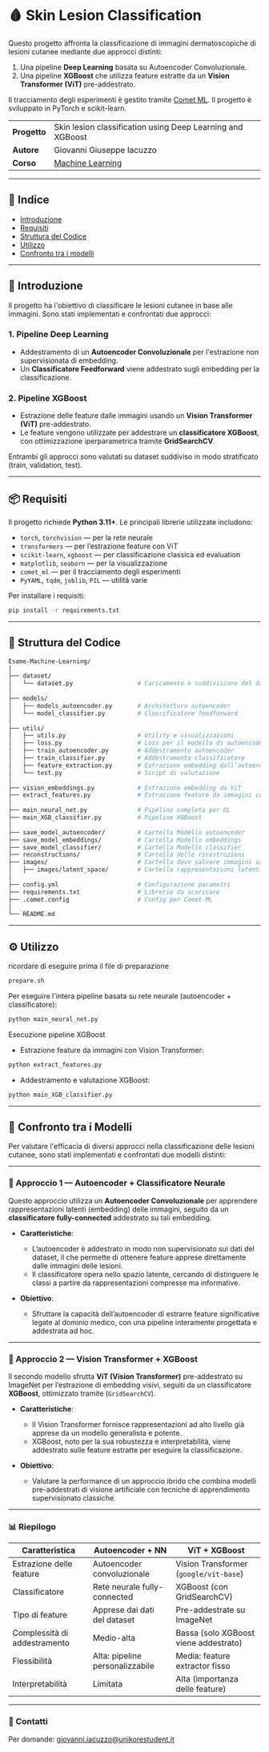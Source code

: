 # 🩸 Skin Lesion Classification

Questo progetto affronta la classificazione di immagini dermatoscopiche di lesioni cutanee mediante due approcci distinti:  
1. Una pipeline **Deep Learning** basata su Autoencoder Convoluzionale.
2. Una pipeline **XGBoost** che utilizza feature estratte da un **Vision Transformer (ViT)** pre-addestrato.

Il tracciamento degli esperimenti è gestito tramite [Comet ML](https://www.comet.com/). Il progetto è sviluppato in PyTorch e scikit-learn.

| | |
| --- | --- |
| **Progetto** | Skin lesion classification using Deep Learning and XGBoost |
| **Autore** | Giovanni Giuseppe Iacuzzo |
| **Corso** | [Machine Learning](https://unikore.it) |

---

## 📌 Indice

- [Introduzione](#introduzione)
- [Requisiti](#requisiti)
- [Struttura del Codice](#struttura-del-Codice)
- [Utilizzo](#utilizzo)
- [Confronto tra i modelli](#confronto-tra-i-modelli)

---

## 🧠 Introduzione

Il progetto ha l'obiettivo di classificare le lesioni cutanee in base alle immagini. Sono stati implementati e confrontati due approcci:

### 1. Pipeline Deep Learning
- Addestramento di un **Autoencoder Convoluzionale** per l'estrazione non supervisionata di embedding.
- Un **Classificatore Feedforward** viene addestrato sugli embedding per la classificazione.

### 2. Pipeline XGBoost
- Estrazione delle feature dalle immagini usando un **Vision Transformer (ViT)** pre-addestrato.
- Le feature vengono utilizzate per addestrare un **classificatore XGBoost**, con ottimizzazione iperparametrica tramite **GridSearchCV**.

Entrambi gli approcci sono valutati su dataset suddiviso in modo stratificato (train, validation, test).

---

## 📦 Requisiti

Il progetto richiede **Python 3.11+**. Le principali librerie utilizzate includono:

- `torch`, `torchvision` — per la rete neurale
- `transformers` — per l’estrazione feature con ViT
- `scikit-learn`, `xgboost` — per classificazione classica ed evaluation
- `matplotlib`, `seaborn` — per la visualizzazione
- `comet_ml` — per il tracciamento degli esperimenti
- `PyYAML`, `tqdm`, `joblib`, `PIL` — utilità varie

Per installare i requisiti:

```bash
pip install -r requirements.txt
```
---

## 📁  Struttura del Codice

```bash
Esame-Machine-Learning/
│
├── dataset/
│   └── dataset.py                  # Caricamento e suddivisione del dataset
│
├── models/
│   ├── models_autoencoder.py       # Architettura autoencoder
│   └── model_classifier.py         # Classificatore feedforward
│
├── utils/
│   ├── utils.py                    # Utility e visualizzazioni
│   ├── loss.py                     # Loss per il modello di autoencoder
│   ├── train_autoencoder.py        # Addestramento autoencoder
│   ├── train_classifier.py         # Addestramento classificatore
│   ├── feature_extraction.py       # Estrazione embedding dall’autoencoder
│   └── test.py                     # Script di valutazione
│
├── vision_embeddings.py            # Estrazione embedding da ViT
├── extract_features.py             # Estrazione feature da immagini con ViT
│
├── main_neural_net.py              # Pipeline completa per DL
├── main_XGB_classifier.py          # Pipeline XGBoost
│
├── save_model_autoencoder/         # Cartella Modello autoencoder
├── save_model_embeddings/          # Cartella Modello embeddings
├── save_model_classifier/          # Cartella Modello classifier
├── reconstructions/                # Cartella delle ricostruzioni
├── images/                         # Cartella dove salvare immagini varie
│   ├── images/latent_space/        # Cartella rappresentazioni latenti tra le epoche    
│
├── config.yml                      # Configurazione parametri
├── requirements.txt                # Librerie da scaricare
├── .comet.config                   # Config per Comet ML
│
└── README.md
```
---

## ⚙️ Utilizzo
ricordare di eseguire prima il file di preparazione
```bash
prepare.sh
```

Per eseguire l'intera pipeline basata su rete neurale (autoencoder + classificatore):

```bash
python main_neural_net.py
```

Esecuzione pipeline XGBoost

- Estrazione feature da immagini con Vision Transformer:
```bash
python extract_features.py
```

- Addestramento e valutazione XGBoost:
```bash
python main_XGB_classifier.py
```
---
## 🔄 Confronto tra i Modelli

Per valutare l'efficacia di diversi approcci nella classificazione delle lesioni cutanee, sono stati implementati e confrontati due modelli distinti:

---

### 📘 Approccio 1 — Autoencoder + Classificatore Neurale

Questo approccio utilizza un **Autoencoder Convoluzionale** per apprendere rappresentazioni latenti (embedding) delle immagini, seguito da un **classificatore fully-connected** addestrato su tali embedding.

- **Caratteristiche**:
  - L’autoencoder è addestrato in modo non supervisionato sui dati del dataset, il che permette di ottenere feature apprese direttamente dalle immagini delle lesioni.
  - Il classificatore opera nello spazio latente, cercando di distinguere le classi a partire da rappresentazioni compresse ma informative.

- **Obiettivo**:
  - Sfruttare la capacità dell’autoencoder di estrarre feature significative legate al dominio medico, con una pipeline interamente progettata e addestrata ad hoc.

---

### 🤖 Approccio 2 — Vision Transformer + XGBoost

Il secondo modello sfrutta **ViT (Vision Transformer)** pre-addestrato su ImageNet per l’estrazione di embedding visivi, seguiti da un classificatore **XGBoost**, ottimizzato tramite (`GridSearchCV`).

- **Caratteristiche**:
  - Il Vision Transformer fornisce rappresentazioni ad alto livello già apprese da un modello generalista e potente.
  - XGBoost, noto per la sua robustezza e interpretabilità, viene addestrato sulle feature estratte per eseguire la classificazione.

- **Obiettivo**:
  - Valutare la performance di un approccio ibrido che combina modelli pre-addestrati di visione artificiale con tecniche di apprendimento supervisionato classiche.

---

### 📊 Riepilogo

| Caratteristica                 | Autoencoder + NN                     | ViT + XGBoost                             |
|-------------------------------|--------------------------------------|-------------------------------------------|
| Estrazione delle feature      | Autoencoder convoluzionale           | Vision Transformer (`google/vit-base`)    |
| Classificatore                | Rete neurale fully-connected         | XGBoost (con GridSearchCV)                |
| Tipo di feature               | Apprese dai dati del dataset         | Pre-addestrate su ImageNet                |
| Complessità di addestramento | Medio-alta                           | Bassa (solo XGBoost viene addestrato)     |
| Flessibilità                  | Alta: pipeline personalizzabile      | Media: feature extractor fisso            |
| Interpretabilità              | Limitata                             | Alta (importanza delle feature)           |

---

### 📩 Contatti
Per domande: [giovanni.iacuzzo@unikorestudent.it](mailto:giovanni.iacuzzo@unikorestudent.it)
